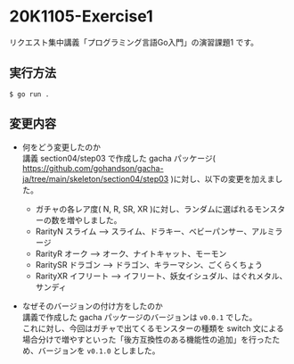 # 20K1105-Exercise1
リクエスト集中講義「プログラミング言語Go入門」の演習課題1 です。

## 実行方法
`$ go run .`

## 変更内容
* 何をどう変更したのか  
講義 section04/step03 で作成した gacha パッケージ( https://github.com/gohandson/gacha-ja/tree/main/skeleton/section04/step03 )に対し、以下の変更を加えました。
  * ガチャの各レア度( N, R, SR, XR )に対し、ランダムに選ばれるモンスターの数を増やしました。
  * RarityN
    スライム --> スライム、ドラキー、ベビーパンサー、アルミラージ
  * RarityR
    オーク --> オーク、ナイトキャット、モーモン
  * RaritySR
    ドラゴン --> ドラゴン、キラーマシン、ごくらくちょう
  * RarityXR
    イフリート --> イフリート、妖女イシュダル、はぐれメタル、サンディ

* なぜそのバージョンの付け方をしたのか  
講義で作成した gacha パッケージのバージョンは `v0.0.1` でした。  
これに対し、今回はガチャで出てくるモンスターの種類を switch 文による場合分けで増やすといった「後方互換性のある機能性の追加」を行ったため、バージョンを `v0.1.0` としました。
